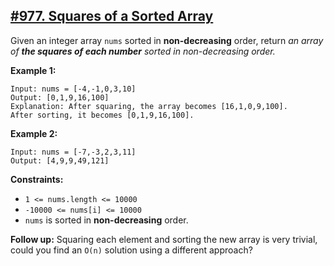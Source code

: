 ## [#977. Squares of a Sorted Array](https://leetcode.com/problems/squares-of-a-sorted-array)

Given an integer array `nums` sorted in **non-decreasing** order, return _an array of **the squares of each number** sorted in non-decreasing order._

**Example 1:**

````
Input: nums = [-4,-1,0,3,10]
Output: [0,1,9,16,100]
Explanation: After squaring, the array becomes [16,1,0,9,100].
After sorting, it becomes [0,1,9,16,100].
````

**Example 2:**
````
Input: nums = [-7,-3,2,3,11]
Output: [4,9,9,49,121]
````

**Constraints:**
* `1 <= nums.length <= 10000`
* `-10000 <= nums[i] <= 10000`
* `nums` is sorted in **non-decreasing** order.


**Follow up:** Squaring each element and sorting the new array is very trivial, could you find an `O(n)` solution using a different approach?